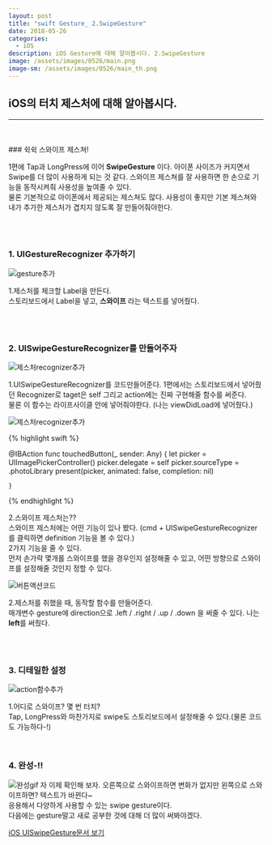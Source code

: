 ```yaml
---
layout: post
title: "swift Gesture_ 2.SwipeGesture"
date: 2018-05-26
categories:
  - iOS
description: iOS Gesture에 대해 알아봅시다. 2.SwipeGesture
image: /assets/images/0526/main.png
image-sm: /assets/images/0526/main_th.png
---
```



## iOS의 터치 제스처에 대해 알아봅시다.
---


<br/>
<br/>
### 쉭쉭 스와이프 제스쳐!
  

1편에 Tap과 LongPress에 이어 **SwipeGesture** 이다. 아이폰 사이즈가 커지면서 Swipe를 더 많이 사용하게 되는 것 같다. 스와이프 제스쳐를 잘 사용하면 한 손으로 기능을 동작시켜줘 사용성을 높여줄 수 있다.  
물론 기본적으로 아이폰에서 제공되는 제스쳐도 많다. 사용성이 좋지만 기본 제스쳐와 내가 추가한 제스처가 겹치지 않도록 잘 만들어줘야한다.

<br />
<br />


### 1. UIGestureRecognizer 추가하기      


![gesture추가](/assets/images/0526/storyboard1.png)

1.제스처를 체크할 Label을 만든다.  
스토리보드에서 Label을 넣고, **스와이프** 라는 텍스트를 넣어줬다.  




<br />
<br />
  
  
### 2. UISwipeGestureRecognizer를 만들어주자  
  
    
    
![제스처recognizer추가](/assets/images/0526/gesture1.png)


1.UISwipeGestureRecognizer를 코드만들어준다.
1편에서는 스토리보드에서 넣어줬던 Recognizer로 taget은 self 그리고 action에는 진짜 구현해줄 함수를 써준다.  
물론 이 함수는 라이프사이클 안에 넣어줘야한다. (나는 viewDidLoad에 넣어줬다.)
  
  
  
  
![제스처recognizer추가](/assets/images/0526/gesture2.png)

  
  
{% highlight swift %}

@IBAction func touchedButton(_ sender: Any) {
        let picker = UIImagePickerController()
        picker.delegate = self
        picker.sourceType = .photoLibrary
        present(picker, animated: false, completion: nil)
        
    }
{% endhighlight %}

2.스와이프 제스처는??  
스와이프 제스처에는 어떤 기능이 있나 봤다. (cmd + UISwipeGestureRecognizer를 클릭하면 definition 기능을 볼 수 있다.)  
2가지 기능을 줄 수 있다.  
먼저 손가락 몇개롤 스와이프를 했을 경우인지 설정해줄 수 있고, 어떤 방향으로 스와이프를 설정해줄 것인지 정할 수 있다.
  
  
  
     
![버튼액션코드](/assets/images/0526/gesture3.png)

2.제스처를 취했을 때, 동작할 함수를 만들어준다.   
매개변수 gesture에 direction으로 .left / .right / .up / .down 을 써줄 수 있다. 나는 **left**를 써줬다.




<br />
<br />

### 3. 디테일한 설정  
 
  
  
![action함수추가](/assets/images/0526/storyboad2.png)


1.어디로 스와이프? 몇 번 터치?  
Tap, LongPress와 마찬가지로 swipe도 스토리보드에서 설정해줄 수 있다.(물론 코드도 가능하다-!)
  
  
<br />


### 4. 완성-!!
  
![완성gif](/assets/images/0526/swipe.gif)
자 이제 확인해 보자. 오른쪽으로 스와이프하면 변화가 없지만 왼쪽으로 스와이프하면? 텍스트가 바뀐다~  
응용해서 다양하게 사용할 수 있는 swipe gesture이다.    
다음에는 gesture말고 새로 공부한 것에 대해 더 많이 써봐야겠다.   



[iOS UISwipeGesture문서 보기](https://developer.apple.com/documentation/uikit/uiswipegesturerecognizer)



<br />


